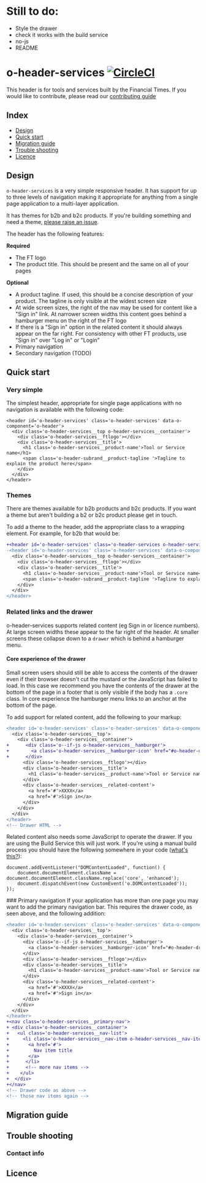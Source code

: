 # Still to do:
- Style the drawer
- check it works with the build service
- no-js
- README



# o-header-services [![CircleCI](https://circleci.com/gh/Financial-Times/o-header.png?style=shield&circle-token=41f2b7b7e669f2d4adb55ad97cf755d3ed4b93c3)](https://circleci.com/gh/Financial-Times/o-header-services)

This header is for tools and services built by the Financial Times. If you would like to contribute, please read our [contributing guide](contributing.md)

## Index
- [Design](#design)
- [Quick start](#quick-start)
- [Migration guide](#migration-guide)
- [Trouble shooting](#trouble-shooting)
- [Licence](#licence)

## Design
`o-header-services` is a very simple responsive header. It has support for up to three levels of navigation making it appropriate for anything from a single page application to a multi-layer application.

It has themes for b2b and b2c products. If you're building something and need a theme, [please raise an issue](../../issues).

The header has the following features:

**Required**
- The FT logo
- The product title. This should be present and the same on all of your pages

**Optional**
- A product tagline. If used, this should be a concise description of your product. The tagline is only visible at the widest screen size
- At wide screen sizes, the right of the nav may be used for content like a "Sign in" link. At narrower screen widths this content goes behind a hamburger menu on the right of the FT logo
- If there is a "Sign in" option in the related content it should always appear on the far right. For consistency with other FT products, use "Sign in" over "Log in" or "Login"
- Primary navigation
- Secondary navigation (TODO)


## Quick start

### Very simple
The simplest header, appropriate for single page applications with no navigation is available with the following code:

```
<header id='o-header-services' class='o-header-services' data-o-component='o-header'>
  <div class='o-header-services__top o-header-services__container'>
    <div class='o-header-services__ftlogo'></div>
    <div class='o-header-services__title'>
      <h1 class='o-header-services__product-name'>Tool or Service name</h1>
      <span class='o-header-subrand__product-tagline '>Tagline to explain the product here</span>
    </div>
  </div>
</header>
```

### Themes
There are themes available for b2b products and b2c products. If you want a theme but aren't building a b2 or b2c product please get in touch.

To add a theme to the header, add the appropriate class to a wrapping element. For example, for b2b that would be:

```diff
+<header id='o-header-services' class='o-header-services o-header-services--b2b' data-o-component='o-header'>
-<header id='o-header-services' class='o-header-services' data-o-component='o-header'>
  <div class='o-header-services__top o-header-services__container'>
    <div class='o-header-services__ftlogo'></div>
    <div class='o-header-services__title'>
      <h1 class='o-header-services__product-name'>Tool or Service name</h1>
      <span class='o-header-subrand__product-tagline '>Tagline to explain the product here</span>
    </div>
  </div>
</header>
```

### Related links and the drawer

o-header-services supports related content (eg Sign in or licence numbers). At large screen widths these appear to the far right of the header. At smaller screens these collapse down to a `drawer` which is behind a hamburger menu.

#### Core experience of the drawer
Small screen users should still be able to access the contents of the drawer even if their browser doesn't cut the mustard or the JavaScript has failed to load. In this case we recommend you have the contents of the drawer at the bottom of the page in a footer that is only visible if the body has a `.core` class. In core experience the hamburger menu links to an anchor at the bottom of the page.

To add support for related content, add the following to your markup:

```diff
<header id='o-header-services' class='o-header-services' data-o-component='o-header'>
  <div class='o-header-services__top'>
    <div class='o-header-services__container'>
+      <div class='o--if-js o-header-services__hamburger'>
+        <a class='o-header-services__hamburger-icon' href="#o-header-drawer"  aria-controls="o-header-drawer"></a>
+      </div>
      <div class='o-header-services__ftlogo'></div>
      <div class='o-header-services__title'>
        <h1 class='o-header-services__product-name'>Tool or Service name</h1><span class='o-header-subrand__product-tagline '>Tagline to explain the product here</span>
      </div>
      <div class='o-header-services__related-content'>
        <a href='#'>XXXX</a>
        <a href='#'>Sign in</a>
      </div>
    </div>
  </div>
</header>
<!-- Drawer HTML -->
```

Related content also needs some JavaScript to operate the drawer. If you are using the Build Service this will just work. If you're using a manual build process you should have the following somewhere in your code ([what's this?](http://origami.ft.com/docs/developer-guide/modules/initialising-modules/)):

```
document.addEventListener("DOMContentLoaded", function() {
	document.documentElement.className = document.documentElement.className.replace('core', 'enhanced');
	document.dispatchEvent(new CustomEvent('o.DOMContentLoaded'));
});
```

### Primary navigation
If your application has more than one page you may want to add the primary navigation bar.
This requires the drawer code, as seen above, and the following addition:

```diff
<header id='o-header-services' class='o-header-services' data-o-component='o-header'>
  <div class='o-header-services__top'>
    <div class='o-header-services__container'>
      <div class='o--if-js o-header-services__hamburger'>
        <a class='o-header-services__hamburger-icon' href="#o-header-drawer"  aria-controls="o-header-drawer"></a>
      </div>
      <div class='o-header-services__ftlogo'></div>
      <div class='o-header-services__title'>
        <h1 class='o-header-services__product-name'>Tool or Service name</h1><span class='o-header-subrand__product-tagline '>Tagline to explain the product here</span>
      </div>
      <div class='o-header-services__related-content'>
        <a href='#'>XXXX</a>
        <a href='#'>Sign in</a>
      </div>
    </div>
  </div>
</header>
+<nav class='o-header-services__primary-nav'>
+ <div class='o-header-services__container'>
+   <ul class='o-header-services__nav-list'>
+     <li class='o-header-services__nav-item o-header-services__nav-item--selected'>
+       <a href='#'>
+         Nav item title
+       </a>
+      </li>
+      <!-- more nav items -->
+    </ul>
+  </div>
+</nav>
<!-- Drawer code as above -->
<!-- those nav items again -->
```

## Migration guide
## Trouble shooting
### Contact info
## Licence
